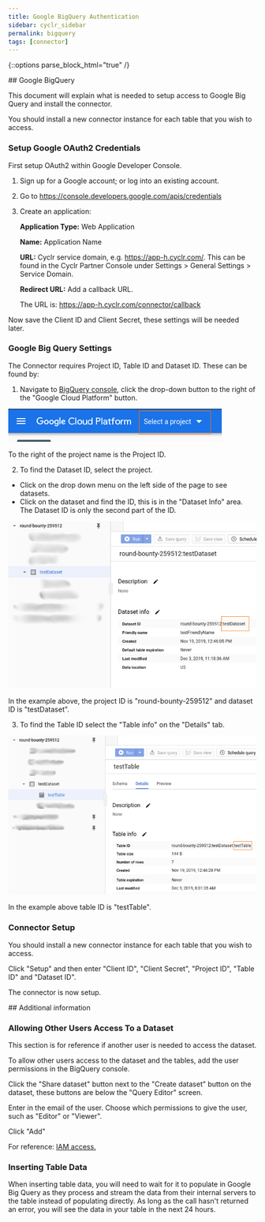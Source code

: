 ```yaml
---
title: Google BigQuery Authentication
sidebar: cyclr_sidebar
permalink: bigquery
tags: [connector]
---
```

{::options parse_block_html="true" /}
<section class="card">
## Google BigQuery

This document will explain what is needed to setup access to Google Big Query and install the connector.

You should install a new connector instance for each table that you wish to access.

### Setup Google OAuth2 Credentials

First setup OAuth2 within Google Developer Console. 

1. Sign up for a Google account; or log into an existing account.
2. Go to https://console.developers.google.com/apis/credentials
3. Create an application:

   __Application Type:__ Web Application
   
   __Name:__ Application Name
   
   __URL:__ Cyclr service domain, e.g. https://app-h.cyclr.com/. This can be found in the Cyclr Partner Console under Settings > General Settings > Service Domain.
   
   __Redirect URL:__ Add a callback URL.
   
   The URL is:
        https://app-h.cyclr.com/connector/callback

Now save the Client ID and Client Secret, these settings will be needed later.

### Google Big Query Settings

The Connector requires Project ID, Table ID and Dataset ID. These can be found by:

1. Navigate to [BigQuery console](https://console.cloud.google.com/bigquery), click the drop-down button to the right of the "Google Cloud Platform" button.

![BigQuery - Project ID](./images/bigquery_project_id.png)

To the right of the project name is the Project ID.

2. To find the Dataset ID, select the project. 
  * Click on the drop down menu on the left side of the page to see datasets. 
  * Click on the dataset and find the ID, this is in the "Dataset Info" area. The Dataset ID is only the second part of the ID.

![BigQuery - Dataset ID](./images/bigquery_dataset_id.png)

In the example above, the project ID is "round-bounty-259512" and dataset ID is "testDataset".

3. To find the Table ID select the "Table info" on the "Details" tab.

![BigQuery - Table ID](./images/bigquery_table_id.png)

In the example above table ID is "testTable".

### Connector Setup

You should install a new connector instance for each table that you wish to access.
 
Click "Setup" and then enter "Client ID", "Client Secret", "Project ID", "Table ID" and "Dataset ID".

The connector is now setup.

</section>
<section class="card">
## Additional information

### Allowing Other Users Access To a Dataset

This section is for reference if another user is needed to access the dataset.

To allow other users access to the dataset and the tables, add the user permissions in the BigQuery console.

Click the "Share dataset" button next to the "Create dataset" button on the dataset, these buttons are below the "Query Editor" screen.

Enter in the email of the user. Choose which permissions to give the user, such as "Editor" or "Viewer".

Click "Add" 

For reference: [IAM access.](https://cloud.google.com/bigquery/docs/access-control)

### Inserting Table Data

When inserting table data, you will need to wait for it to populate in Google Big Query as they process and stream the data from their internal servers to the table instead of populating directly. As long as the call hasn't returned an error, you will see the data in your table in the next 24 hours.

</section>

